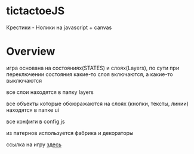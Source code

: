 # tictactoeJS
Крестики - Нолики на javascript + canvas

# Overview
игра основана на состояниях(STATES) и слоях(Layers), по сути при переключении состояния 
какие-то слоя включаются, а какие-то выключаются

все слои находятся в папку layers

все объекты которые обоюражаются на слоях (кнопки, тексты, линии) находятся в папке ui

все конфиги в config.js

из патернов используется фабрика и декораторы

ссылка на игру <a href="https://zptugrik.github.io/tictactoeJS/">здесь</a>